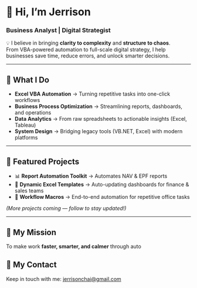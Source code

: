 # 👋 Hi, I’m **Jerrison**  
### Business Analyst | Digital Strategist  

💡 I believe in bringing **clarity to complexity** and **structure to chaos**.  
From VBA-powered automation to full-scale digital strategy, I help businesses save time, reduce errors, and unlock smarter decisions.  

---

## 🔧 What I Do
- **Excel VBA Automation** → Turning repetitive tasks into one-click workflows  
- **Business Process Optimization** → Streamlining reports, dashboards, and operations  
- **Data Analytics** → From raw spreadsheets to actionable insights (Excel, Tableau)  
- **System Design** → Bridging legacy tools (VB.NET, Excel) with modern platforms  

---

## 🚀 Featured Projects
- 📊 **Report Automation Toolkit** → Automates NAV & EPF reports  
- 📝 **Dynamic Excel Templates** → Auto-updating dashboards for finance & sales teams  
- 🔄 **Workflow Macros** → End-to-end automation for repetitive office tasks  

*(More projects coming — follow to stay updated!)*  

---

## 🎯 My Mission
To make work **faster, smarter, and calmer** through auto

## 🎯 My Contact
Keep in touch with me: jerrisonchai@gmail.com
<!---
Jerrisonchai/Jerrisonchai is a ✨ special ✨ repository because its `README.md` (this file) appears on your GitHub profile.
You can click the Preview link to take a look at your changes.
--->
